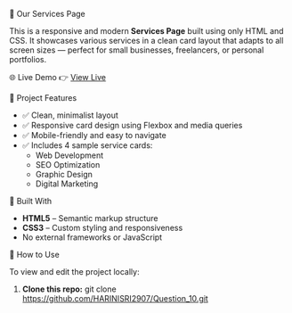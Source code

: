 💼 Our Services Page

This is a responsive and modern **Services Page** built using only HTML and CSS. It showcases various services in a clean card layout that adapts to all screen sizes — perfect for small businesses, freelancers, or personal portfolios.

🌐 Live Demo
👉 [View Live](https://HARINISRI2907.github.io/Question_10)  

🧾 Project Features

- ✅ Clean, minimalist layout
- ✅ Responsive card design using Flexbox and media queries
- ✅ Mobile-friendly and easy to navigate
- ✅ Includes 4 sample service cards:
  - Web Development
  - SEO Optimization
  - Graphic Design
  - Digital Marketing

🧰 Built With

- **HTML5** – Semantic markup structure
- **CSS3** – Custom styling and responsiveness
- No external frameworks or JavaScript


🚀 How to Use

To view and edit the project locally:

1. **Clone this repo:**
   git clone https://github.com/HARINISRI2907/Question_10.git


